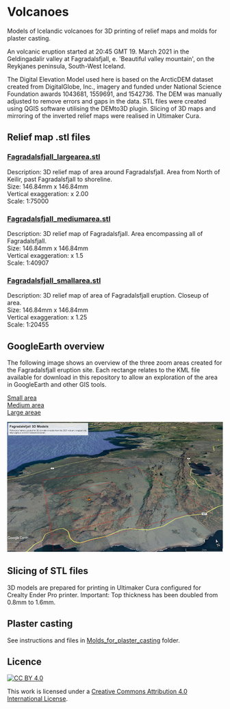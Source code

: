# Volcanoes

Models of Icelandic volcanoes for 3D printing of relief maps and molds for plaster casting.  

An volcanic eruption started at 20:45 GMT 19. March 2021 in the Geldingadalir valley at Fagradalsfjall, e. 'Beautiful valley mountain', on the Reykjanes peninsula, South-West Iceland.

The Digital Elevation Model used here is based on the ArcticDEM dataset created from DigitalGlobe, Inc., imagery and funded under National Science Foundation awards 1043681, 1559691, and 1542736. The DEM was manually adjusted to remove errors and gaps in the data. STL files were created using QGIS software utilising the DEMto3D plugin. Slicing of 3D maps and mirroring of the inverted relief maps were realised in Ultimaker Cura.

## Relief map .stl files

### [Fagradalsfjall_largearea.stl](Fagradalsfjall_largearea.stl)
Description: 3D relief map of area around Fagradalsfjall. Area from North of Keilir, past Fagradalsfjall to shoreline.  
Size: 146.84mm x 146.84mm  
Vertical exaggeration: x 2.00  
Scale: 1:75000  

### [Fagradalsfjall_mediumarea.stl](Fagradalsfjall_mediumarea.stl)
Description: 3D relief map of Fagradalsfjall. Area encompassing all of Fagradalsfjall.  
Size: 146.84mm x 146.84mm   
Vertical exaggeration: x 1.5  
Scale: 1:40907  

### [Fagradalsfjall_smallarea.stl](Fagradalsfjall_smallarea.stl)
Description: 3D relief map of area of Fagradalsfjall eruption. Closeup of area.    
Size: 146.84mm x 146.84mm   
Vertical exaggeration: x 1.25  
Scale: 1:20455  

## GoogleEarth overview
The following image shows an overview of the three zoom areas created for the Fagradalsfjall eruption site. Each rectange relates to the KML file available for download in this repository to allow an exploration of the area in GoogleEarth and other GIS tools.

[Small area](KLM_refererences/Fargradalsfjall_smallarea_GoogleEarthreferenceframe.kml)  
[Medium area](KLM_refererences/Fagradalsfjall_mediumarea_GoogleEarthreferenceframe.kml)  
[Large areae](KLM_refererences/Fargradalsfjall_largelarea_GoogleEarthreferenceframe.kml)

![](images/Fagradalsfjall_GoogleEarthReference.jpg)


## Slicing of STL files
3D models are prepared for printing in Ultimaker Cura configured for Crealty Ender Pro printer.  Important: Top thickness has been doubled from 0.8mm to 1.6mm. 

## Plaster casting
See instructions and files in [Molds_for_plaster_casting](Molds_for_plaster_casting/) folder.


## Licence

[![CC BY 4.0][cc-by-shield]][cc-by]

This work is licensed under a
[Creative Commons Attribution 4.0 International License][cc-by].



[cc-by]: http://creativecommons.org/licenses/by/4.0/
[cc-by-image]: https://i.creativecommons.org/l/by/4.0/88x31.png
[cc-by-shield]: https://img.shields.io/badge/License-CC%20BY%204.0-lightgrey.svg




